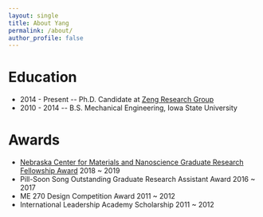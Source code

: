 ```yaml
---
layout: single
title: About Yang
permalink: /about/
author_profile: false
---
```


# Education
- 2014 - Present 
-- Ph.D. Candidate at [Zeng Research Group](http://chemweb.unl.edu/zeng/current-members/)
- 2010 - 2014
-- B.S. Mechanical Engineering, Iowa State University

# Awards
- [Nebraska Center for Materials and Nanoscience Graduate Research Fellowship Award](https://ncmn.unl.edu/outreach-education-recognition) 2018 ~ 2019
- Pill-Soon Song Outstanding Graduate Research Assistant Award 2016 ~ 2017
- ME 270 Design Competition Award 2011 ~ 2012
- International Leadership Academy Scholarship 2011 ~ 2012
